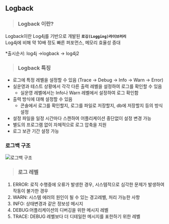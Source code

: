 ## Logback

> ### Logback 이란?
  Logback이란 Log4j를 기반으로 개발된 **`로깅(Logging)라이브러리`**  
  Log4j에 비해 약 10배 정도 빠른 퍼포먼스, 메모리 효율성 증대
  
  *출시순서: log4j ->logback -> log4j2
  
 > ### Logback 특징
 - 로그에 특정 레벨을 설정할 수 있음 (Trace -> Debug -> Info -> Warn -> Error)      
 - 실운영과 테스트 상황에서 각각 다른 출력 레벨을 설정하여 로그를 확인할 수 있음
    - 실운영 레벨에서는 Info나 Warn 레벨에서 설정하여 로그 확인함    
 - 출력 방식에 대해 설정할 수 있음
    - 콘솔에서 로그를 확인할지, 로그를 파일로 저장할지, db에 저장할지 등의 방식 설정 
 - 설정 파일을 일정 시간마다 스캔하여 어플리케이션 중단없이 설정 변경 가능
 - 별도의 프로그램 없이 자체적으로 로그 압축을 지원
 - 로그 보관 기간 설정 가능

### 로그백 구조
![로그백 구조](https://user-images.githubusercontent.com/60098769/144552239-06d200dc-68a6-4839-bac0-bd1f7bceb1de.JPG)

> ### 로그 레벨
1) ERROR: 로직 수행중에 오류가 발생한 경우, 시스템적으로 심각한 문제가 발생하여 작동이 불가한 경우
2) WARN: 시스템 에러의 원인이 될 수 있는 경고레벨, 처리 가능한 사항
3) INFO: 상태변경과 같은 정보성 메시지
4) DEBUG:어플리케이션의 디버깅을 위한 메시지 레벨
5) TRACE: DEBUG 레벨보다 더 디테일한 메시지를 표한하기 위한 레벨
 

